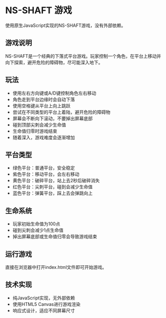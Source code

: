 # NS-SHAFT 游戏

使用原生JavaScript实现的NS-SHAFT游戏，没有外部依赖。

## 游戏说明

NS-SHAFT是一个经典的下落式平台游戏。玩家控制一个角色，在平台上移动并向下探索，避开危险的障碍物，尽可能深入地下。

## 玩法

- 使用左右方向键或A/D键控制角色左右移动
- 角色走到平台边缘时会自动下落
- 使用空格键从平台上向上跳跃
- 尝试在不同类型的平台上着陆，避开危险的障碍物
- 屏幕会不断向下滚动，不要掉出屏幕底部
- 碰到顶部尖刺会减少生命值
- 生命值归零时游戏结束
- 随着深入，游戏难度会逐渐增加

## 平台类型

- 绿色平台：普通平台，安全稳定
- 紫色平台：移动平台，会左右移动
- 黄色平台：破碎平台，站上去2秒后破碎消失
- 红色平台：尖刺平台，碰到会减少生命值
- 蓝色平台：弹簧平台，踩上去会弹跳向上

## 生命系统

- 玩家初始生命值为100点
- 碰到尖刺会减少1点生命值
- 掉出屏幕底部或生命值归零会导致游戏结束

## 运行游戏

直接在浏览器中打开index.html文件即可开始游戏。

## 技术实现

- 纯JavaScript实现，无外部依赖
- 使用HTML5 Canvas进行游戏渲染
- 响应式设计，适应不同屏幕尺寸 